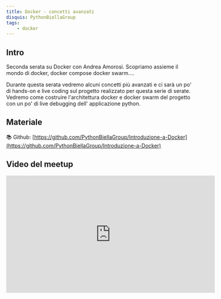 ```yaml
---
title: Docker - concetti avanzati
disquis: PythonBiellaGroup
tags:
    - docker
---
```


## Intro
Seconda serata su Docker con Andrea Amorosi.
Scopriamo assieme il mondo di docker, docker compose docker swarm....

Durante questa serata vedremo alcuni concetti più avanzati e ci sarà un po' di hands-on e live coding sul progetto realizzato per questa serie di serate.
Vedremo come costruire l'architettura docker e docker swarm del progetto con un po' di live debugging dell' applicazione python.

## Materiale

📚 Github:
[https://github.com/PythonBiellaGroup/Introduzione-a-Docker](https://github.com/PythonBiellaGroup/Introduzione-a-Docker)

## Video del meetup
<iframe width="560" height="315" src="https://www.youtube.com/embed/XwhppKaBUQ8" title="YouTube video player" frameborder="0" allow="accelerometer; autoplay; clipboard-write; encrypted-media; gyroscope; picture-in-picture; web-share" allowfullscreen></iframe>